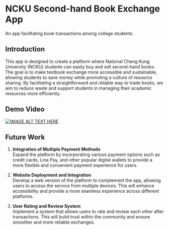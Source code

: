 # NCKU Second-hand Book Exchange App
An app facilitating book transactions among college students.

## **Introduction**
This app is designed to create a platform where National Cheng Kung University (NCKU) students can easily buy and sell second-hand books. The goal is to make textbook exchange more accessible and sustainable, allowing students to save money while promoting a culture of resource sharing. By facilitating a straightforward and reliable way to trade books, we aim to reduce waste and support students in managing their academic resources more efficiently.

## Demo Video

[![IMAGE ALT TEXT HERE](https://img.youtube.com/vi/DwVW1ssXTtQ/0.jpg)](https://www.youtube.com/watch?v=DwVW1ssXTtQ)

## Future Work

1. **Integration of Multiple Payment Methods**  
   Expand the platform by incorporating various payment options such as credit cards, Line Pay, and other popular digital wallets to provide a more flexible and convenient payment experience for users.

2. **Website Deployment and Integration**  
   Develop a web version of the platform to complement the app, allowing users to access the service from multiple devices. This will enhance accessibility and provide a more seamless experience across different platforms.

3. **User Rating and Review System**  
   Implement a system that allows users to rate and review each other after transactions. This will build trust within the community and ensure smoother and more reliable exchanges.


